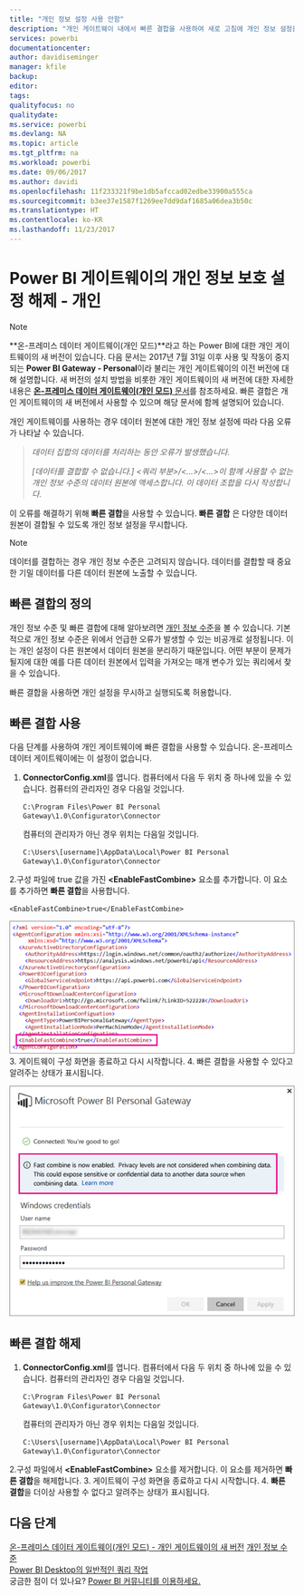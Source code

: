 ```yaml
---
title: "개인 정보 설정 사용 안함"
description: "개인 게이트웨이 내에서 빠른 결합을 사용하여 새로 고침에 개인 정보 설정을 사용하지 않는 방법입니다."
services: powerbi
documentationcenter: 
author: davidiseminger
manager: kfile
backup: 
editor: 
tags: 
qualityfocus: no
qualitydate: 
ms.service: powerbi
ms.devlang: NA
ms.topic: article
ms.tgt_pltfrm: na
ms.workload: powerbi
ms.date: 09/06/2017
ms.author: davidi
ms.openlocfilehash: 11f233321f9be1db5afccad02edbe33900a555ca
ms.sourcegitcommit: b3ee37e1587f1269ee7dd9daf1685a06dea3b50c
ms.translationtype: HT
ms.contentlocale: ko-KR
ms.lasthandoff: 11/23/2017
---
```

# <a name="disable-privacy-setting-in-power-bi-gateway---personal"></a>Power BI 게이트웨이의 개인 정보 보호 설정 해제 - 개인
> [!NOTE]
> **온-프레미스 데이터 게이트웨이(개인 모드)**라고 하는 Power BI에 대한 개인 게이트웨이의 새 버전이 있습니다. 다음 문서는 2017년 7월 31일 이후 사용 및 작동이 중지되는 **Power BI Gateway - Personal**이라 불리는 개인 게이트웨이의 이전 버전에 대해 설명합니다. 새 버전의 설치 방법을 비롯한 개인 게이트웨이의 새 버전에 대한 자세한 내용은 [**온-프레미스 데이터 게이트웨이(개인 모드)** 문서](service-gateway-personal-mode.md)를 참조하세요. 빠른 결합은 개인 게이트웨이의 새 버전에서 사용할 수 있으며 해당 문서에 함께 설명되어 있습니다.
> 
> 

개인 게이트웨이를 사용하는 경우 데이터 원본에 대한 개인 정보 설정에 따라 다음 오류가 나타날 수 있습니다.

> *데이터 집합의 데이터를 처리하는 동안 오류가 발생했습니다.*
> 
> *[데이터를 결합할 수 없습니다.] &lt;쿼리 부분&gt;/&lt;…&gt;/&lt;…&gt;이 함께 사용할 수 없는 개인 정보 수준의 데이터 원본에 액세스합니다. 이 데이터 조합을 다시 작성합니다.*
> 
> 

이 오류를 해결하기 위해 **빠른 결합**을 사용할 수 있습니다. **빠른 결합** 은 다양한 데이터 원본이 결합될 수 있도록 개인 정보 설정을 무시합니다.

> [!NOTE]
> 데이터를 결합하는 경우 개인 정보 수준은 고려되지 않습니다. 데이터를 결합할 때 중요한 기밀 데이터를 다른 데이터 원본에 노출할 수 있습니다.
> 
> 

## <a name="what-is-fast-combine"></a>빠른 결합의 정의
개인 정보 수준 및 빠른 결합에 대해 알아보려면 [개인 정보 수준](https://support.office.com/en-us/article/Privacy-levels-Power-Query-CC3EDE4D-359E-4B28-BC72-9BEE7900B540)을 볼 수 있습니다. 기본적으로 개인 정보 수준은 위에서 언급한 오류가 발생할 수 있는 비공개로 설정됩니다. 이는 개인 설정이 다른 원본에서 데이터 원본을 분리하기 때문입니다. 어떤 부분이 문제가 될지에 대한 예를 다른 데이터 원본에서 입력을 가져오는 매개 변수가 있는 쿼리에서 찾을 수 있습니다.

빠른 결합을 사용하면 개인 설정을 무시하고 실행되도록 허용합니다.

## <a name="turn-on-fast-combine"></a>빠른 결합 사용
다음 단계를 사용하여 개인 게이트웨이에 빠른 결합을 사용할 수 있습니다. 온-프레미스 데이터 게이트웨이에는 이 설정이 없습니다.

1. **ConnectorConfig.xml**를 엽니다.  컴퓨터에서 다음 두 위치 중 하나에 있을 수 있습니다.  컴퓨터의 관리자인 경우 다음일 것입니다.
   
    <pre><code>C:\Program Files\Power BI Personal Gateway\1.0\Configurator\Connector</code></pre>
   
    컴퓨터의 관리자가 아닌 경우 위치는 다음일 것입니다.
   
    <pre><code>C:\Users\[username]\AppData\Local\Power BI Personal Gateway\1.0\Configurator\Connector</code></pre>
2.구성 파일에 true 값을 가진 **&lt;EnableFastCombine&gt;** 요소를 추가합니다. 이 요소를 추가하면 **빠른 결합**을 사용합니다.
   
   <pre><code>&lt;EnableFastCombine&gt;true&lt;/EnableFastCombine&gt;</code></pre>
   
   ![](media/refresh-enable-fast-combine/configfile.png)
3. 게이트웨이 구성 화면을 종료하고 다시 시작합니다.
4. 빠른 결합을 사용할 수 있다고 알려주는 상태가 표시됩니다.
   
   ![](media/refresh-enable-fast-combine/fastcombineenabled.png)

## <a name="turn-off-fast-combine"></a>빠른 결합 해제
1. **ConnectorConfig.xml**를 엽니다.  컴퓨터에서 다음 두 위치 중 하나에 있을 수 있습니다.  컴퓨터의 관리자인 경우 다음일 것입니다.
   
    <pre><code>C:\Program Files\Power BI Personal Gateway\1.0\Configurator\Connector</code></pre>
   
    컴퓨터의 관리자가 아닌 경우 위치는 다음일 것입니다.
   
    <pre><code>C:\Users\[username]\AppData\Local\Power BI Personal Gateway\1.0\Configurator\Connector</code></pre>
2.구성 파일에서 **&lt;EnableFastCombine&gt;** 요소를 제거합니다. 이 요소를 제거하면 **빠른 결합**을 해제합니다.
3. 게이트웨이 구성 화면을 종료하고 다시 시작합니다.
4. **빠른 결합**을 더이상 사용할 수 없다고 알려주는 상태가 표시됩니다.

## <a name="next-steps"></a>다음 단계
[온-프레미스 데이터 게이트웨이(개인 모드) - 개인 게이트웨이의 새 버전](service-gateway-personal-mode.md)
[개인 정보 수준](https://support.office.com/en-us/article/Privacy-levels-Power-Query-CC3EDE4D-359E-4B28-BC72-9BEE7900B540)  
[Power BI Desktop의 일반적인 쿼리 작업](desktop-common-query-tasks.md)  
궁금한 점이 더 있나요? [Power BI 커뮤니티를 이용하세요.](http://community.powerbi.com/)

